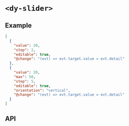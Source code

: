 # `<dy-slider>`

## Example

<gbp-example name="dy-slider" direction="column" src="https://esm.sh/duoyun-ui/elements/slider">

```json
[
  {
    "value": 20,
    "step": 2,
    "editable": true,
    "@change": "(evt) => evt.target.value = evt.detail"
  },
  {
    "value": 20,
    "max": 50,
    "step": 5,
    "editable": true,
    "orientation": "vertical",
    "@change": "(evt) => evt.target.value = evt.detail"
  }
]
```

</gbp-example>

## API

<gbp-api src="/src/elements/slider.ts"></gbp-api>
